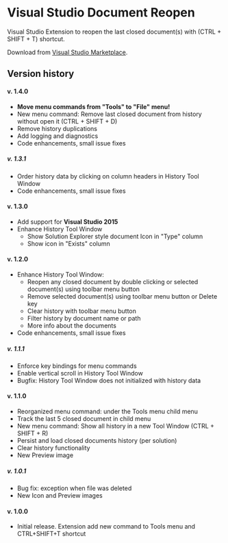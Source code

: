 # Visual Studio Document Reopen
Visual Studio Extension to reopen the last closed document(s) with (CTRL + SHIFT + T) shortcut.

Download from [Visual Studio Marketplace](https://marketplace.visualstudio.com/items?itemName=major.VSDocumentReopen).

## Version history

#### v. 1.4.0
- **Move menu commands from "Tools" to "File" menu!**
- New menu command: Remove last closed document from history without open it (CTRL + SHIFT + D)
- Remove history duplications
- Add logging and diagnostics
- Code enhancements, small issue fixes

##### v. 1.3.1
- Order history data by clicking on column headers in History Tool Window
- Code enhancements, small issue fixes

#### v. 1.3.0
- Add support for **Visual Studio 2015**
- Enhance History Tool Window
    - Show Solution Explorer style document Icon in "Type" column
    - Show icon in "Exists" column

#### v. 1.2.0
- Enhance History Tool Window:
    - Reopen any closed document by double clicking or selected document(s) using toolbar menu button
    - Remove selected document(s) using toolbar menu button or Delete key
    - Clear history with toolbar menu button
    - Filter history by document name or path
    - More info about the documents
- Code enhancements, small issue fixes

##### v. 1.1.1
- Enforce key bindings for menu commands
- Enable vertical scroll in History Tool Window
- Bugfix: History Tool Window does not initialized with history data
    
#### v. 1.1.0
- Reorganized menu command: under the Tools menu child menu
- Track the last 5 closed document in child menu
- New menu command: Show all history in a new Tool Window (CTRL + SHIFT + R)
- Persist and load closed documents history (per solution)
- Clear history functionality
- New Preview image

##### v. 1.0.1
- Bug fix: exception when file was deleted
- New Icon and Preview images

#### v. 1.0.0
- Initial release. Extension add new command to Tools menu and CTRL+SHIFT+T shortcut
